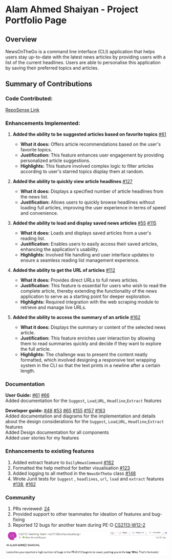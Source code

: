 # Alam Ahmed Shaiyan - Project Portfolio Page

## Overview

NewsOnTheGo is a command line interface (CLI) application that helps users stay up-to-date with the latest news
articles by providing users with a list of the current headlines. Users are able to personalise this application by
saving their preferred topics and articles.


## Summary of Contributions
### Code Contributed: 
<a target="_blank" href="https://nus-cs2113-ay2324s2.github.io/tp-dashboard/?search=ahmedshaiyan&breakdown=true">
RepoSense Link
</a>



### Enhancements Implemented:
1.  **Added the ability to be suggested articles based on favorite topics** [#61](https://github.com/AY2324S2-CS2113-T12-1/tp/pull/61)
    - **What it does:** Offers article recommendations based on the user's favorite topics.
    - **Justification:** This feature enhances user engagement by providing personalized article suggestions.
    - **Highlights:** This feature involved complex logic to filter articles according to user's starred topics display them at random.

2. **Added the ability to quickly view article headlines** [#127](https://github.com/AY2324S2-CS2113-T12-1/tp/pull/127)
    - **What it does:** Displays a specified number of article headlines from the news list.
    - **Justification:** Allows users to quickly browse headlines without loading full articles, improving the user experience in terms of speed and convenience.

3. **Added the ability to load and display saved news articles** [#55](https://github.com/AY2324S2-CS2113-T12-1/tp/pull/55) [#115](https://github.com/AY2324S2-CS2113-T12-1/tp/pull/115)
    - **What it does:** Loads and displays saved articles from a user's reading list.
    - **Justification:** Enables users to easily access their saved articles, enhancing the application's usability.
    - **Highlights:** Involved file handling and user interface updates to ensure a seamless reading list management experience.

4. **Added the ability to get the URL of articles** [#112](https://github.com/AY2324S2-CS2113-T12-1/tp/pull/112)
    - **What it does:** Provides direct URLs to full news articles.
    - **Justification:** This feature is essential for users who wish to read the complete article, thereby extending the functionality of the news application to serve as a starting point for deeper exploration.
    - **Highlights:** Required integration with the web scraping module to retrieve and manage live URLs.
5. **Added the ability to access the summary of an article** [#162](https://github.com/AY2324S2-CS2113-T12-1/tp/pull/162)
    - **What it does:** Displays the summary or content of the selected news article.
    - **Justification:** This feature enriches user interaction by allowing them to read summaries quickly and decide if they want to explore the full article.
    - **Highlights:** The challenge was to present the content neatly formatted, which involved designing a responsive text wrapping system in the CLI so that the text prints in a newline after a certain length.


### Documentation
**User Guide:**  [#61](https://github.com/AY2324S2-CS2113-T12-1/tp/pull/61) [#66](https://github.com/AY2324S2-CS2113-T12-1/tp/pull/66)
<br> Added  documentation for the `Suggest`, `Load`,`URL`, `Headline`,`Extract` features 


**Developer guide:** [#48](https://github.com/AY2324S2-CS2113-T12-1/tp/pull/48) [#53](https://github.com/AY2324S2-CS2113-T12-1/tp/pull/53) [#65](https://github.com/AY2324S2-CS2113-T12-1/tp/pull/65) [#155](https://github.com/AY2324S2-CS2113-T12-1/tp/pull/155) [#157](https://github.com/AY2324S2-CS2113-T12-1/tp/pull/157) [#163](https://github.com/AY2324S2-CS2113-T12-1/tp/pull/163)
<br> Added documentation and diagrams for the implementation and details about the design considerations for the `Suggest`, `Load`,`URL`, `Headline`,`Extract` features
<br> Added Design documentation for all components
<br> Added user stories for my features

### Enhancements to existing features
1. Added extract feature to `DailyNewsCommand` [#162](https://github.com/AY2324S2-CS2113-T12-1/tp/pull/162)
2. Formatted the help method for better visualisation [#123](https://github.com/AY2324S2-CS2113-T12-1/tp/pull/123)
3. Added logging to all method in the `NewsOnTheGo` class [#148](https://github.com/AY2324S2-CS2113-T12-1/tp/pull/148)
4. Wrote Junit tests for `Suggest` , `headlines`, `url`, `load` and `extract` features [#138](https://github.com/AY2324S2-CS2113-T12-1/tp/pull/138), [#162](https://github.com/AY2324S2-CS2113-T12-1/tp/pull/162)

### Community 
1. PRs reviewed: [24](https://github.com/AY2324S2-CS2113-T12-1/tp/pulls?q=is%3Apr+is%3Aclosed+reviewed-by%3A%40me)
2. Provided support to other teammates for ideation of features and bug-fixing
3. Reported 12 bugs for another team during PE-D [CS2113-W12-2](https://github.com/AY2324S2-CS2113-W12-2/tp/releases)

![img_1.png](img_1.png)
